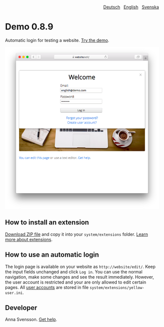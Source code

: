 <p align="right"><a href="README-de.md">Deutsch</a> &nbsp; <a href="README.md">English</a> &nbsp; <a href="README-sv.md">Svenska</a></p>

# Demo 0.8.9

Automatic login for testing a website. [Try the demo](https://datenstrom.se/yellow/demo/).

<p align="center"><img src="demo-screenshot.png?raw=true" alt="Screenshot"></p>

## How to install an extension

[Download ZIP file](https://github.com/annaesvensson/yellow-demo/archive/refs/heads/main.zip) and copy it into your `system/extensions` folder. [Learn more about extensions](https://github.com/annaesvensson/yellow-update).

## How to use an automatic login

The login page is available on your website as `http://website/edit/`. Keep the input fields unchanged and click `Log in`. You can use the normal navigation, make some changes and see the result immediately. However, the user account is restricted and your are only allowed to edit certain pages. All [user accounts](https://github.com/annaesvensson/yellow-edit) are stored in file `system/extensions/yellow-user.ini`.

## Developer

Anna Svensson. [Get help](https://datenstrom.se/yellow/help/).
